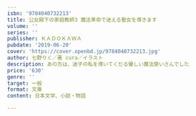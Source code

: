 ```yaml
---
isbn: '9784040732213'
title: 公女殿下の家庭教師3 魔法革命で迷える聖女を導きます
volume: ''
series: ''
publisher: ＫＡＤＯＫＡＷＡ
pubdate: '2019-06-20'
cover: 'https://cover.openbd.jp/9784040732213.jpg'
author: 七野りく／著 cura／イラスト
description: あの方は、迷子の私を導いてくだる優しい魔法使いさんでした
price: '630'
genre: ''
target: 一般
format: 文庫
content: 日本文学、小説・物語

---
```

